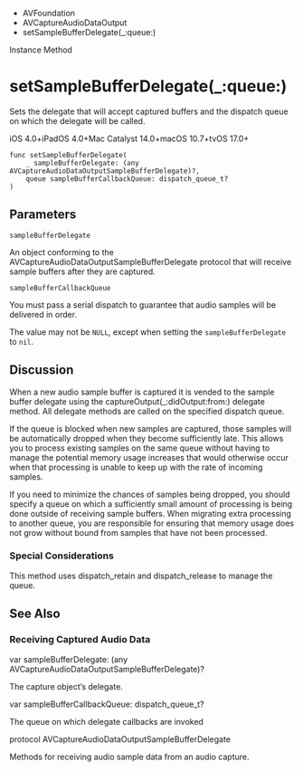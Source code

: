 

- AVFoundation
- AVCaptureAudioDataOutput
-  setSampleBufferDelegate(\_:queue:) 

Instance Method

# setSampleBufferDelegate(\_:queue:)

Sets the delegate that will accept captured buffers and the dispatch queue on which the delegate will be called.

iOS 4.0+iPadOS 4.0+Mac Catalyst 14.0+macOS 10.7+tvOS 17.0+

``` source
func setSampleBufferDelegate(
    _ sampleBufferDelegate: (any AVCaptureAudioDataOutputSampleBufferDelegate)?,
    queue sampleBufferCallbackQueue: dispatch_queue_t?
)
```

## Parameters 

`sampleBufferDelegate`  

An object conforming to the AVCaptureAudioDataOutputSampleBufferDelegate protocol that will receive sample buffers after they are captured.

`sampleBufferCallbackQueue`  

You must pass a serial dispatch to guarantee that audio samples will be delivered in order.

The value may not be `NULL`, except when setting the `sampleBufferDelegate` to `nil`.

## Discussion

When a new audio sample buffer is captured it is vended to the sample buffer delegate using the captureOutput(_:didOutput:from:) delegate method. All delegate methods are called on the specified dispatch queue.

If the queue is blocked when new samples are captured, those samples will be automatically dropped when they become sufficiently late. This allows you to process existing samples on the same queue without having to manage the potential memory usage increases that would otherwise occur when that processing is unable to keep up with the rate of incoming samples.

If you need to minimize the chances of samples being dropped, you should specify a queue on which a sufficiently small amount of processing is being done outside of receiving sample buffers. When migrating extra processing to another queue, you are responsible for ensuring that memory usage does not grow without bound from samples that have not been processed.

### Special Considerations

This method uses dispatch_retain and dispatch_release to manage the queue.

## See Also

### Receiving Captured Audio Data

var sampleBufferDelegate: (any AVCaptureAudioDataOutputSampleBufferDelegate)?

The capture object’s delegate.

var sampleBufferCallbackQueue: dispatch_queue_t?

The queue on which delegate callbacks are invoked

protocol AVCaptureAudioDataOutputSampleBufferDelegate

Methods for receiving audio sample data from an audio capture.

